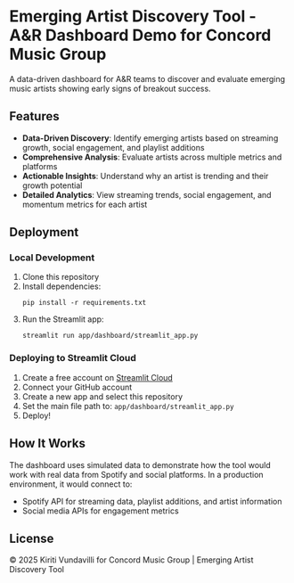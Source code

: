 # Emerging Artist Discovery Tool - A&R Dashboard Demo for Concord Music Group

A data-driven dashboard for A&R teams to discover and evaluate emerging music artists showing early signs of breakout success.

## Features

- **Data-Driven Discovery**: Identify emerging artists based on streaming growth, social engagement, and playlist additions
- **Comprehensive Analysis**: Evaluate artists across multiple metrics and platforms
- **Actionable Insights**: Understand why an artist is trending and their growth potential
- **Detailed Analytics**: View streaming trends, social engagement, and momentum metrics for each artist

## Deployment

### Local Development

1. Clone this repository
2. Install dependencies:
   ```
   pip install -r requirements.txt
   ```
3. Run the Streamlit app:
   ```
   streamlit run app/dashboard/streamlit_app.py
   ```

### Deploying to Streamlit Cloud

1. Create a free account on [Streamlit Cloud](https://streamlit.io/cloud)
2. Connect your GitHub account
3. Create a new app and select this repository
4. Set the main file path to: `app/dashboard/streamlit_app.py`
5. Deploy!

## How It Works

The dashboard uses simulated data to demonstrate how the tool would work with real data from Spotify and social platforms. In a production environment, it would connect to:

- Spotify API for streaming data, playlist additions, and artist information
- Social media APIs for engagement metrics

## License

© 2025 Kiriti Vundavilli for Concord Music Group | Emerging Artist Discovery Tool 
